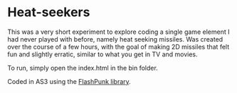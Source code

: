 Heat-seekers
============

This was a very short experiment to explore coding a single game element I had never played with before, namely heat seeking missiles.  Was created over the course of a few hours, with the goal of making 2D missiles that felt fun and slightly erratic, similar to what you get in TV and movies.

To run, simply open the index.html in the bin folder.

Coded in AS3 using the [FlashPunk library](https://github.com/Rolpege/FlashPunk).